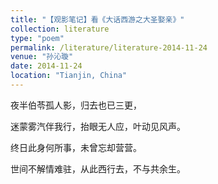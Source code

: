 ```yaml
---
title: "【观影笔记】看《大话西游之大圣娶亲》"
collection: literature
type: "poem"
permalink: /literature/literature-2014-11-24
venue: "孙沁璇"
date: 2014-11-24
location: "Tianjin, China"
---
```



夜半伯苓孤人影，归去也已三更，

迷蒙雾汽伴我行，抬眼无人应，叶动见风声。

终日此身何所事，未曾忘却营营。

世间不解情难驻，从此西行去，不与共余生。
